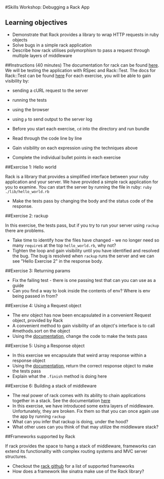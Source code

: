 #Skills Workshop: Debugging a Rack App

## Learning objectives
* Demonstrate that Rack provides a library to wrap HTTP requests in ruby objects
* Solve bugs in a simple rack application
* Describe how rack utilises polymorphism to pass a request through multiple layers of middleware

##Instructions (40 minutes)
The documentation for rack can be found [here](https://github.com/rack/rack).
We will be testing the application with RSpec and Rack::Test. The docs for Rack::Test can be found [here](https://github.com/brynary/rack-test)
For each exercise, you will be able to gain visibility by:
* sending a cURL request to the server
* running the tests
* using the browser 
* using `p` to send output to the server log

* Before you start each exercise, `cd` into the directory and run bundle
* Read through the code line by line
* Gain visibility on each expression using the techniques above
* Complete the individual bullet points in each exercise

##Exercise 1: Hello world

Rack is a library that provides a simplified interface between your ruby application and your server. We have provided a simple rack application for you to examine. You can start the server by running the file in ruby: `ruby ./lib/hello_world.rb`

* Make the tests pass by changing the body and the status code of the response.

##Exercise 2: rackup

In this exercise, the tests pass, but if you try to run your server using `rackup` there are problems.
* Take time to identify how the files have changed - we no longer need so many `require`s at the top `hello_world.rb`, why not?
* Tighten the loop and gain visibility until you have identified and resolved the bug. The bug is resolved when `rackup` runs the server and we can see "Hello Exercise 2" in the response body.

##Exercise 3: Returning params

* Fix the failing test - there is one passing test that can you can use as a guide
* Can you find a way to look inside the contents of env? Where is env being passed in from?

##Exercise 4: Using a Request object

* The env object has now been encapsulated in a convenient Request object, provided by Rack
* A convenient method to gain visibility of an object's interface is to call #methods.sort on the object
* Using the [documentation](http://www.rubydoc.info/gems/rack/Rack/Request), change the code to make the tests pass

##Exercise 5: Using a Response object

* In this exercise we encapsulate that weird array response within a response object
* Using the [documentation](http://www.rubydoc.info/gems/rack/Rack/Response), return the correct response object to make the tests pass
* Explain what the `.finish` method is doing here

##Exercise 6: Building a stack of middleware

* The real power of rack comes with its ability to chain applications together in a stack. See the documentation [here](http://www.rubydoc.info/gems/rack/Rack/Builder)
* In this exercise, we have introduced some extra layers of middleware. Unfortunately, they are broken. Fix them so that you can once again use the app by running `rackup`
* What can you infer that rackup is doing, under the hood? 
* What other uses can you think of that may utilize the middleware stack?

##Frameworks supported by Rack

If rack provides the space to hang a stack of middleware, frameworks can extend its functionality with complex routing systems and MVC server structures. 
* Checkout the [rack github](https://github.com/rack/rack) for a list of supported frameworks
* How does a framework like sinatra make use of the Rack library?
